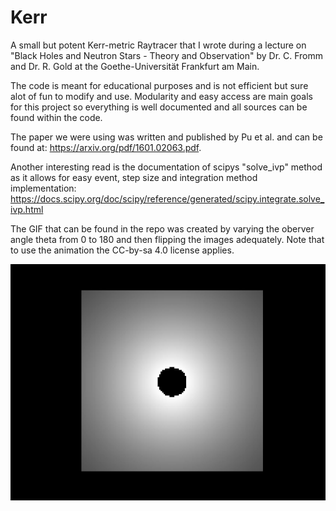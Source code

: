 # Kerr
A small but potent Kerr-metric Raytracer that I wrote during a lecture on "Black Holes and Neutron Stars - Theory and Observation" by Dr. C. Fromm and Dr. R. Gold at the Goethe-Universität Frankfurt am Main.

The code is meant for educational purposes and is not efficient but sure alot of fun to modify and use.
Modularity and easy access are main goals for this project so everything is well documented and all sources can be found within the code.

The paper we were using was written and published by Pu et al. and can be found at: https://arxiv.org/pdf/1601.02063.pdf.

Another interesting read is the documentation of scipys "solve_ivp" method as it allows for easy event, step size and integration method implementation: https://docs.scipy.org/doc/scipy/reference/generated/scipy.integrate.solve_ivp.html

The GIF that can be found in the repo was created by varying the oberver angle theta from 0 to 180 and then flipping the images adequately. Note that to use the animation the CC-by-sa 4.0 license applies.


![Rotating Black hole; 0-180 degree azimuth](ANI.gif)
